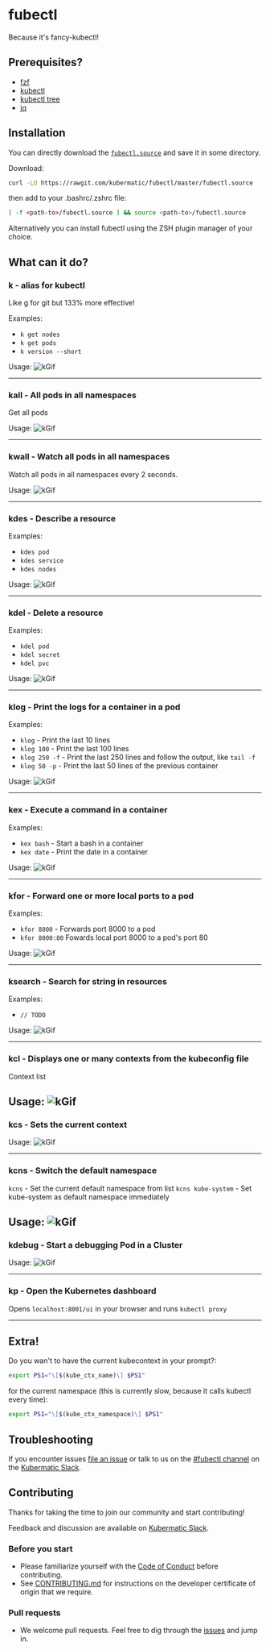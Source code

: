 # fubectl
Because it's fancy-kubectl!

## Prerequisites?
* [fzf](https://github.com/junegunn/fzf)
* [kubectl](https://github.com/kubernetes/kubernetes)
* [kubectl tree](https://github.com/ahmetb/kubectl-tree)
* [jq](https://stedolan.github.io/jq/)

## Installation

You can directly download the [`fubectl.source`](https://rawgit.com/kubermatic/fubectl/master/fubectl.source)
and save it in some directory.

Download:
```bash
curl -LO https://rawgit.com/kubermatic/fubectl/master/fubectl.source
```

then add to your .bashrc/.zshrc file:
```bash
[ -f <path-to>/fubectl.source ] && source <path-to>/fubectl.source
```

Alternatively you can install fubectl using the ZSH plugin manager of your
choice.

## What can it do?

### k - alias for kubectl

Like g for git but 133% more effective!

Examples:
 - `k get nodes`
 - `k get pods`
 - `k version --short`

Usage:
![kGif](./demo_src/k.gif)

---

### kall - All pods in all namespaces

Get all pods

Usage:
![kGif](./demo_src/kall.gif)

---

### kwall - Watch all pods in all namespaces

Watch all pods in all namespaces every 2 seconds.

Usage:
![kGif](./demo_src/kwall.gif)

---

### kdes - Describe a resource

Examples:
- `kdes pod`
- `kdes service`
- `kdes nodes`

Usage:
![kGif](./demo_src/kdes.gif)

---

### kdel - Delete a resource

Examples:
- `kdel pod`
- `kdel secret`
- `kdel pvc`

Usage:
![kGif](./demo_src/kdel.gif)

---

### klog - Print the logs for a container in a pod

Examples:
- `klog` - Print the last 10 lines
- `klog 100` - Print the last 100 lines
- `klog 250 -f` - Print the last 250 lines and follow the output, like `tail -f`
- `klog 50 -p` - Print the last 50 lines of the previous container

Usage:
![kGif](./demo_src/klog.gif)

---

### kex - Execute a command in a container

Examples:
- `kex bash` - Start a bash in a container
- `kex date` - Print the date in a container

Usage:
![kGif](./demo_src/kex.gif)

---

### kfor - Forward one or more local ports to a pod

Examples:
- `kfor 8000` - Forwards port 8000 to a pod
- `kfor 8000:80` Fowards local port 8000 to a pod's port 80

Usage:
![kGif](./demo_src/kfor.gif)

---

### ksearch - Search for string in resources

Examples:
- `// TODO`

Usage:
![kGif](./demo_src/ksearch.gif)

---

### kcl - Displays one or many contexts from the kubeconfig file
Context list

Usage:
![kGif](./demo_src/kcl.gif)
---
### kcs - Sets the current context

Usage:
![kGif](./demo_src/kcs.gif)

---

### kcns - Switch the default namespace

`kcns` - Set the current default namespace from list
`kcns kube-system` - Set kube-system as default namespace immediately

Usage:
![kGif](./demo_src/kcns.gif)
---

### kdebug - Start a debugging Pod in a Cluster

Usage:
![kGif](./demo_src/kdebug.gif)

---

### kp - Open the Kubernetes dashboard

Opens `localhost:8001/ui` in your browser and runs `kubectl proxy`

---

## Extra!
Do you wan't to have the current kubecontext in your prompt?:
```bash
export PS1="\[$(kube_ctx_name)\] $PS1"
```

for the current namespace (this is currently slow, because it calls kubectl every time):
```bash
export PS1="\[$(kube_ctx_namespace)\] $PS1"
```


## Troubleshooting

If you encounter issues [file an issue][1] or talk to us on the [#fubectl channel][12] on the [Kubermatic Slack][15].

## Contributing

Thanks for taking the time to join our community and start contributing!

Feedback and discussion are available on [Kubermatic Slack][15].

### Before you start

* Please familiarize yourself with the [Code of Conduct][4] before contributing.
* See [CONTRIBUTING.md][2] for instructions on the developer certificate of origin that we require.

### Pull requests

* We welcome pull requests. Feel free to dig through the [issues][1] and jump in.

[1]: https://github.com/kubermatic/fubectl/issues
[2]: https://github.com/kubermatic/fubectl/blob/master/CONTRIBUTING.md
[4]: https://github.com/kubermatic/fubectl/blob/master/CODE_OF_CONDUCT.md

[12]: https://kubermatic.slack.com/messages/fubectl
[15]: http://slack.kubermatic.io/
